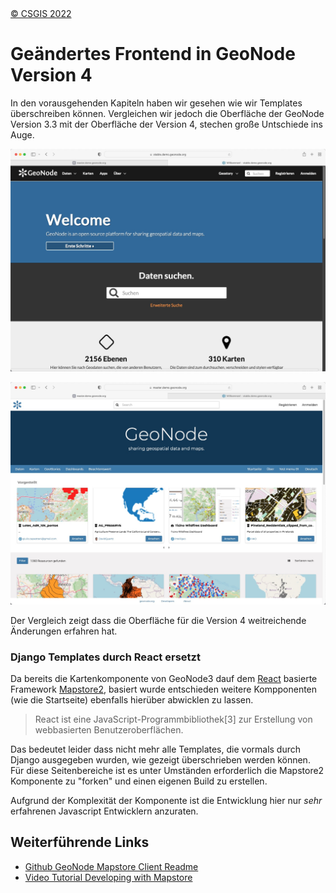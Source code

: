 <!-- the Menu -->
<link rel="stylesheet" media="all" href="../styles.css" />
<div id="logo"><a href="https://csgis.de">© CSGIS 2022</a></div>
<div id="menu"></div>
<div id="jumpMenu"></div>
<script src="../menu.js"></script>
<script src="../jumpmenu.js"></script>
<!-- the Menu -->


# Geändertes Frontend in GeoNode Version 4

In den vorausgehenden Kapiteln haben wir gesehen wie wir Templates überschreiben können.
Vergleichen wir jedoch die Oberfläche der GeoNode Version 3.3 mit der Oberfläche der Version 4, stechen große Untschiede ins Auge.

![GeoNode Oberfläche Version 3](images/v3.3.jpeg)

![GeoNode Oberfläche Version 4](images/v4.jpeg)

Der Vergleich zeigt dass die Oberfläche für die Version 4 weitreichende Änderungen erfahren hat.


### Django Templates durch React ersetzt

Da bereits die Kartenkomponente von GeoNode3 dauf dem [React](https://reactjs.org/) basierte Framework [Mapstore2](https://mapstore2.readthedocs.io/en/latest/),
basiert wurde entschieden weitere Kompponenten (wie die Startseite) ebenfalls hierüber abwicklen zu lassen.

> React ist eine JavaScript-Programmbibliothek[3] zur Erstellung von webbasierten Benutzeroberflächen.

Das bedeutet leider dass nicht mehr alle Templates, die vormals durch Django ausgegeben wurden, wie gezeigt überschrieben werden können.
Für diese Seitenbereiche ist es unter Umständen erforderlich die Mapstore2 Komponente zu "forken" und einen eigenen Build zu erstellen.

Aufgrund der Komplexität der Komponente ist die Entwicklung hier nur _sehr_ erfahrenen Javascript Entwicklern anzuraten.

## Weiterführende Links

- [Github GeoNode Mapstore Client Readme](https://github.com/GeoNode/geonode-mapstore-client)
- [Video Tutorial Developing with Mapstore](https://www.youtube.com/watch?v=ybuivDWypdQ)



